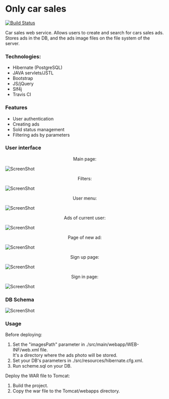 # Only car sales   
[![Build Status](https://travis-ci.com/amasterenko/job4j_todolist.svg?branch=master)](https://travis-ci.com/amasterenko/job4j_todolist)  

Сar sales web service. Allows  users to create and search for cars sales ads.  
Stores ads in the DB, and the ads image files on the file system of the server.  

### Technologies:  
- Hibernate (PostgreSQL)
- JAVA servlets/JSTL    
- Bootstrap  
- JS/jQuery  
- Slf4j  
- Travis CI  

### Features  

- User authentication  
- Creating ads      
- Sold status management      
- Filtering ads by parameters

### User interface  
 
<p align="center"> Main page:</p>  

![ScreenShot](images/main.png)  

<div align="center"> Filters:</div> 

![ScreenShot](images/main_filter.png)   

<p align="center"> User menu:</p> 

![ScreenShot](images/user_menu.png)  

<p align="center"> Ads of current user:</p> 

![ScreenShot](images/user_cars.png)  

<p align="center"> Page of new ad:</p> 

![ScreenShot](images/sell_car.png)  

<p align="center"> Sign up page:</p> 

![ScreenShot](images/sign_up.png) 

<p align="center"> Sign in page:</p> 

![ScreenShot](images/sign_in.png)  

### DB Schema  

![ScreenShot](images/cars_dbschema.png)  

### Usage  

Before deploying:
1. Set the "imagesPath" parameter in ./src/main/webapp/WEB-INF/web.xml file.  
   It's a directory where the ads photo will be stored.
2. Set your DB's parameters in ./src/resources/hibernate.cfg.xml.
3. Run scheme.sql on your DB.

Deploy the WAR file to Tomcat:
1. Build the project.
2. Copy the war file to the Tomcat/webapps directory.  

